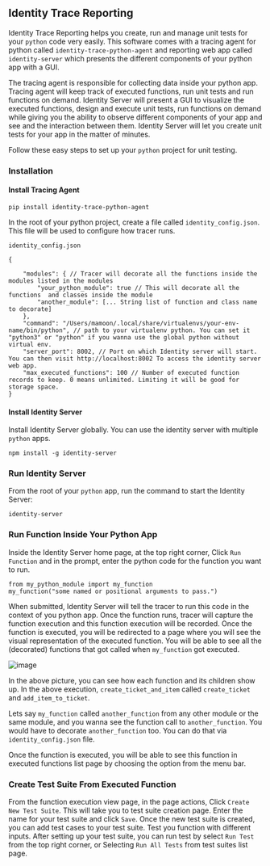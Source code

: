 ## Identity Trace Reporting

Identity Trace Reporting helps you create, run and manage unit tests for your `python` code very easily. This software comes with a tracing agent for python called `identity-trace-python-agent` and reporting web app called `identity-server` which presents the different components of your python app with a GUI. 

The tracing agent is responsible for collecting data inside your python app. Tracing agent will keep track of executed functions, run unit tests and run functions on demand.
Identity Server will present a GUI to visualize the executed functions, design and execute unit tests, run functions on demand while giving you the ability to observe different components of your app and see and the interaction between them. Identity Server will let you create unit tests for your app in the matter of minutes.

Follow these easy steps to set up your `python` project for unit testing.

### Installation
#### Install Tracing Agent
```
pip install identity-trace-python-agent
```

In the root of your python project, create a file called `identity_config.json`. This file will be used to configure how tracer runs.

`identity_config.json`
```
{

	"modules": { // Tracer will decorate all the functions inside the modules listed in the modules
		"your_python_module": true // This will decorate all the functions  and classes inside the module
		"another_module": [... String list of function and class name to decorate]
	},
	"command": "/Users/mamoon/.local/share/virtualenvs/your-env-name/bin/python", // path to your virtualenv python. You can set it "python3" or "python" if you wanna use the global python without virtual env.
	"server_port": 8002, // Port on which Identity server will start. You can then visit http://localhost:8002 To access the identity server web app.
	"max_executed_functions": 100 // Number of executed function records to keep. 0 means unlimited. Limiting it will be good for storage space.
}
```

#### Install Identity Server
 Install Identity Server globally. You can use the identity server with multiple `python` apps. 
 ```
 npm install -g identity-server
 ```
 
 ### Run Identity Server
 From the root of your `python` app, run the command to start the Identity Server:
 ```
 identity-server
 ```

### Run Function Inside Your Python App
Inside the Identity Server home page, at the top right corner, Click `Run Function` and in the prompt, enter the python code for the function you want to run.
```
from my_python_module import my_function
my_function("some named or positional arguments to pass.")
```
When submitted, Identity Server will tell the tracer to run this code in the context of you python app. Once the function runs, tracer will capture the function execution and this function execution will be recorded. Once the function is executed, you will be redirected to a page where you will see the visual representation of the executed function. You will be able to see all the (decorated) functions that got called when `my_function` got executed.

![image](https://github.com/user-attachments/assets/841dac19-6c14-4694-bb68-94521d710f3f)

In the above picture, you can see how each function and its children show up. In the above execution, `create_ticket_and_item` called `create_ticket` and `add_item_to_ticket`.

Lets say `my_function` called `another_function` from any other module or the same module, and you wanna see the function call to `another_function`. You would have to decorate `another_function` too. You can do that via `identity_config.json` file.

Once the function is executed, you will be able to see this function in executed functions list page by choosing the option from the menu bar.

### Create Test Suite From Executed Function

From the function execution view page, in the page actions, Click `Create New Test Suite`. This will take you to test suite creation page. Enter the name for your test suite and click `Save`.
Once the new test suite is created, you can add test cases to your test suite. Test you function with different inputs.
After setting up your test suite, you can run test by select `Run Test` from the top right corner, or Selecting `Run All Tests` from test suites list page.
